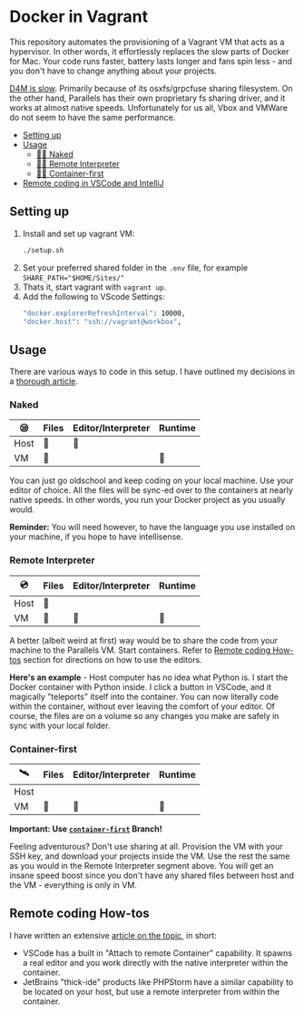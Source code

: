 # Docker in Vagrant

This repository automates the provisioning of a Vagrant VM that acts as a hypervisor. In other words, it effortlessly replaces the slow parts of Docker for Mac. Your code runs faster, battery lasts longer and fans spin less - and you don't have to change anything about your projects.

[D4M is slow](https://medium.com/homullus/docker-for-mac-performance-diy-d4m-e4232ca8b671). Primarily because of its osxfs/grpcfuse sharing filesystem. On the other hand, Parallels has their own proprietary fs sharing driver, and it works at almost native speeds. Unfortunately for us all, Vbox and VMWare do not seem to have the same performance.

- [Setting up](#setting-up)
- [Usage](#usage)
    - [👨‍🔧 Naked](#naked)
    - [👨‍⚕️ Remote Interpreter](#remote-interpreter)
    - [👨‍🚀 Container-first](#container-first)
- [Remote coding in VSCode and IntelliJ](#remote-coding)

## Setting up

1. Install and set up vagrant VM:
    ```bash
    ./setup.sh
    ```
2. Set your preferred shared folder in the `.env` file, for example `SHARE_PATH="$HOME/Sites/"`
3. Thats it, start vagrant with `vagrant up`.
4. Add the following to VScode Settings:
    ```bash
    "docker.explorerRefreshInterval": 10000,
    "docker.host": "ssh://vagrant@workbox",
    ```

## Usage

There are various ways to code in this setup. I have outlined my decisions in a [thorough article](https://medium.com/homullus/docker-for-mac-performance-diy-d4m-e4232ca8b671).

### Naked
| 	😪	|	Files	|	Editor/Interpreter	|	Runtime	|
|	-	|	-		|	-					|	-		|
|	Host|	🔻		|	🔻					|			|
|	VM	|	🔻		|						|	🔻		|

You can just go oldschool and keep coding on your local machine. Use your editor of choice. All the files will be sync-ed over to the containers at nearly native speeds. In other words, you run your Docker project as you usually would.

**Reminder:** You will need however, to have the language you use installed on your machine, if you hope to have intellisense.

### Remote Interpreter
| 	💿	|	Files	|	Editor/Interpreter	|	Runtime	|
|	-	|	-		|	-					|	-		|
|	Host|	🔻		|						|			|
|	VM	|	🔻		|	🔻					|	🔻		|

A better (albeit weird at first) way would be to share the code from your machine to the Parallels VM. Start containers. Refer to [Remote coding How-tos](#remote-coding-how-tos) section for directions on how to use the editors.

**Here's an example** - Host computer has no idea what Python is. I start the Docker container with Python inside. I click a button in VSCode, and it magically "teleports" itself into the container. You can now literally code within the container, without ever leaving the comfort of your editor. Of course, the files are on a volume so any changes you make are safely in sync with your local folder.

### Container-first
| 	🛰	|	Files	|	Editor/Interpreter	|	Runtime	|
|	-	|	-		|	-					|	-		|
|	Host|			|						|			|
|	VM	|	🔻		|	🔻					|	🔻		|

**Important: Use [`container-first`](https://github.com/markomitranic/docker-mac-vagrant/tree/container-first) Branch!**

Feeling adventurous? Don't use sharing at all. Provision the VM with your SSH key, and download your projects inside the VM. Use the rest the same as you would in the Remote Interpreter segment above. You will get an insane speed boost since you don't have any shared files between host and the VM - everything is only in VM.

## Remote coding How-tos
I have written an extensive [article on the topic](https://medium.com/homullus/remote-development-or-how-i-learned-to-stop-worrying-and-love-the-mainframe-90165147a57d), in short:
- VSCode has a built in "Attach to remote Container" capability. It spawns a real editor and you work directly with the native interpreter within the container.
- JetBrains "thick-ide" products like PHPStorm have a similar capability to be located on your host, but use a remote interpreter from within the container.
